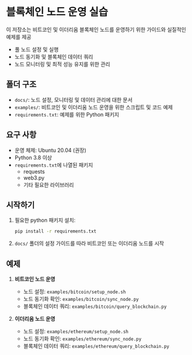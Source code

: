 # 블록체인 노드 운영 실습

이 저장소는 비트코인 및 이더리움 블록체인 노드를 운영하기 위한 가이드와 실질적인 예제를 제공
- 풀 노드 설정 및 실행
- 노드 동기화 및 블록체인 데이터 쿼리
- 노드 모니터링 및 최적 성능 유지를 위한 관리

## 폴더 구조
- `docs/`: 노드 설정, 모니터링 및 데이터 관리에 대한 문서
- `examples/`: 비트코인 및 이더리움 노드 운영을 위한 스크립트 및 코드 예제
- `requirements.txt`: 예제를 위한 Python 패키지

## 요구 사항
- 운영 체제: Ubuntu 20.04 (권장)
- Python 3.8 이상
- `requirements.txt`에 나열된 패키지
  - requests
  - web3.py
  - 기타 필요한 라이브러리

## 시작하기

1. 필요한 python 패키지 설치:
    ```bash
    pip install -r requirements.txt
    ```

1. `docs/` 폴더의 설정 가이드를 따라 비트코인 또는 이더리움 노드를 시작

## 예제
1. **비트코인 노드 운영**
   - 노드 설정: `examples/bitcoin/setup_node.sh`
   - 노드 동기화 확인: `examples/bitcoin/sync_node.py`
   - 블록체인 데이터 쿼리: `examples/bitcoin/query_blockchain.py`

2. **이더리움 노드 운영**
   - 노드 설정: `examples/ethereum/setup_node.sh`
   - 노드 동기화 확인: `examples/ethereum/sync_node.py`
   - 블록체인 데이터 쿼리: `examples/ethereum/query_blockchain.py`
